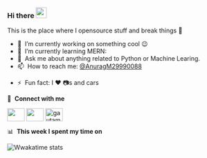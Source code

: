 ### Hi there <a href="/"><img src="https://media.giphy.com/media/hvRJCLFzcasrR4ia7z/giphy.gif" width="25px"></a>
This is the place where I opensource stuff and break things :rofl:

- 🔭 &nbsp;I’m currently working on something cool :wink:
- 🌱 &nbsp;I’m currently learning MERN:
- 💬 &nbsp;Ask me about anything related to Python or Machine Learing.
- 📫 &nbsp;How to reach me: [@AnuragM29990088](https://twitter.com/AnuragM29990088)
<!--- 👨‍💻 &nbsp;Read more about my projects at [gautamkrishnar.com](https://www.gautamkrishnar.com/#portfolio)-->
- ⚡ &nbsp;Fun fact: I :heart: :camera:s and cars 



🔗 &nbsp;**Connect with me**
<p align="left">

<a href="https://twitter.com/AnuragM29990088" target="blank"><img align="center" src="https://raw.githubusercontent.com/rahuldkjain/github-profile-readme-generator/master/src/images/icons/Social/twitter.svg"  height="30" width="40" /></a>
<a href="https://www.linkedin.com/in/anurag-mishra-840619217/" target="blank"><img align="center" src="https://raw.githubusercontent.com/rahuldkjain/github-profile-readme-generator/master/src/images/icons/Social/linked-in-alt.svg"  height="30" width="40" /></a>
<a href="https://www.instagram.com/itsanuragbtw/" target="blank"><img align="center" src="https://raw.githubusercontent.com/rahuldkjain/github-profile-readme-generator/master/src/images/icons/Social/instagram.svg" alt="gautamkrishnar" height="30" width="40" /></a>

📊 &nbsp;**This week I spent my time on**

![Wwakatime stats](https://github-readme-stats-taupe-two.vercel.app/api/wakatime?username=gautamkrishnar&hide_title=true&hide_border=true&langs_count=5&bg_color=00000000&text_color=777)


<img alt='analytics' src='https://profile-counter.glitch.me/AnuragMishraa/count.svg' width='0px'>
